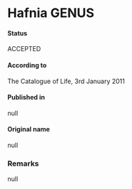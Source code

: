 # Hafnia GENUS

#### Status
ACCEPTED

#### According to
The Catalogue of Life, 3rd January 2011

#### Published in
null

#### Original name
null

### Remarks
null